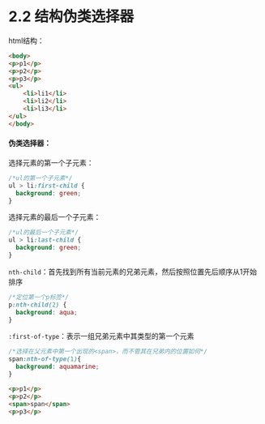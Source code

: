 # 2.2 结构伪类选择器

html结构：

```html
<body>
<p>p1</p>
<p>p2</p>
<p>p3</p>
<ul>
    <li>li1</li>
    <li>li2</li>
    <li>li3</li>
</ul>
</body>
```



#### 伪类选择器：

选择元素的第一个子元素：

```css
/*ul的第一个子元素*/
ul > li:first-child {
  background: green;
}
```



选择元素的最后一个子元素：

```css
/*ul的最后一个子元素*/
ul > li:last-child {
  background: green;
}
```



`nth-child`：首先找到所有当前元素的兄弟元素，然后按照位置先后顺序从1开始排序

```css
/*定位第一个p标签*/
p:nth-child(2) {
  background: aqua;
}
```



`:first-of-type`：表示一组兄弟元素中其类型的第一个元素

```css
/*选择在父元素中第一个出现的<span>，而不管其在兄弟内的位置如何*/
span:nth-of-type(1){
  background: aquamarine;
}
```

```html
<p>p1</p>
<p>p2</p>
<span>span</span>
<p>p3</p>
```



